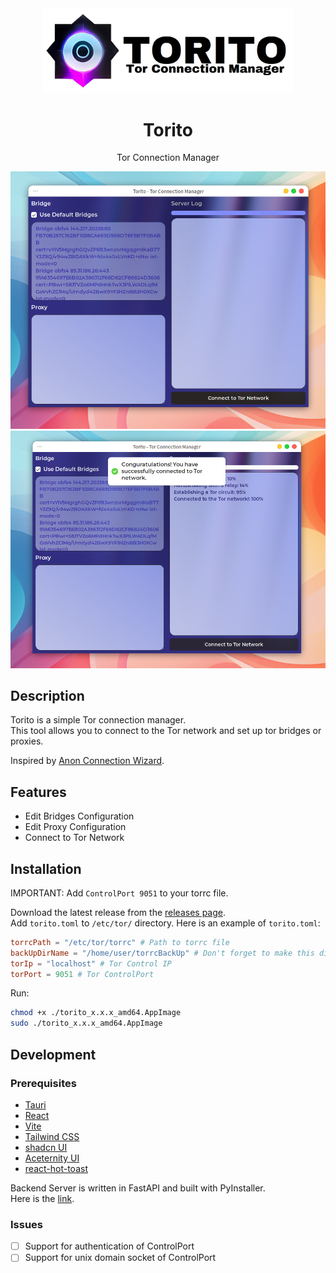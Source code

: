 <div align="center">
  <img src="torito-title-logo.png" alt="Torito" width="400"/>
  <h1>Torito</h1>
  <p>Tor Connection Manager</p>
</div>

<div align="center">
<img src="2024-06-25-15-11-47.png" alt="Torito" width="600"/>
<img src="2024-06-25-15-14-06.png" alt="Torito" width="600"/>
</div>

## Description

Torito is a simple Tor connection manager.  
This tool allows you to connect to the Tor network and set up tor bridges or proxies.

Inspired by [Anon Connection Wizard](https://www.whonix.org/wiki/Anon_Connection_Wizard).

## Features

- Edit Bridges Configuration
- Edit Proxy Configuration
- Connect to Tor Network

## Installation

IMPORTANT: Add `ControlPort 9051` to your torrc file.

Download the latest release from the [releases page](https://github.com/calloc134/torito-frontend/releases).  
Add `torito.toml` to `/etc/tor/` directory.
Here is an example of `torito.toml`:

```toml
torrcPath = "/etc/tor/torrc" # Path to torrc file
backUpDirName = "/home/user/torrcBackUp" # Don't forget to make this directory
torIp = "localhost" # Tor Control IP
torPort = 9051 # Tor ControlPort
```

Run:

```bash
chmod +x ./torito_x.x.x_amd64.AppImage
sudo ./torito_x.x.x_amd64.AppImage
```

## Development

### Prerequisites

- [Tauri](https://tauri.app/)
- [React](https://react.dev)
- [Vite](https://vitejs.dev/)
- [Tailwind CSS](https://tailwindcss.com/)
- [shadcn UI](https://ui.shadcn.com/)
- [Aceternity UI](https://ui.aceternity.com/)
- [react-hot-toast](https://react-hot-toast.com/)

Backend Server is written in FastAPI and built with PyInstaller.  
Here is the [link](https://github.com/calloc134/torito-backend).

### Issues

- [ ] Support for authentication of ControlPort
- [ ] Support for unix domain socket of ControlPort
